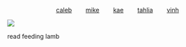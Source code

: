 
        [caleb](https://github.com/zombehattack)   [mike](https://github.com/mkeitstop)   [kae](https://github.com/akutaguro)   [tahlia](https://github.com/FIeshwater)   [vinh](https://github.com/skincarver) 

   ![](https://files.catbox.moe/dzsirv.webp)


read feeding lamb
